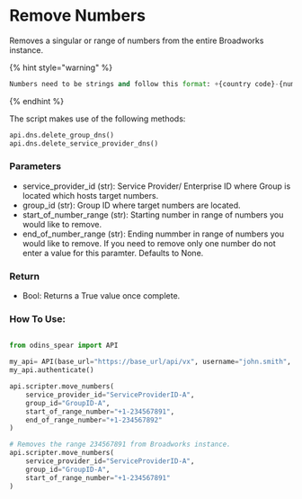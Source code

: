 # Remove Numbers

Removes a singular or range of numbers from the entire Broadworks instance.

{% hint style="warning" %}
```python
Numbers need to be strings and follow this format: +{country code}-{number}.
```
{% endhint %}

The script makes use of the following methods:

```python
api.dns.delete_group_dns()
api.dns.delete_service_provider_dns()
```

### Parameters&#x20;

* service\_provider\_id (str): Service Provider/ Enterprise ID where Group is located which hosts target numbers.&#x20;
* group\_id (str): Group ID where target numbers are located.&#x20;
* start\_of\_number\_range (str): Starting number in range of numbers you would like to remove.&#x20;
* end\_of\_number\_range (str): Ending nummber in range of numbers you would like to remove. If you need to remove only one number do not enter a value for this paramter. Defaults to None.

### Return

* Bool: Returns a True value once complete.&#x20;

### How To Use:

```python

from odins_spear import API

my_api= API(base_url="https://base_url/api/vx", username="john.smith", password="ODIN_INSTANCE_1")
my_api.authenticate()

api.scripter.move_numbers(
    service_provider_id="ServiceProviderID-A",
    group_id="GroupID-A",
    start_of_range_number="+1-234567891",
    end_of_range_number="+1-234567892"
)

# Removes the range 234567891 from Broadworks instance.
api.scripter.move_numbers(
    service_provider_id="ServiceProviderID-A",
    group_id="GroupID-A",
    start_of_range_number="+1-234567891"
)
```